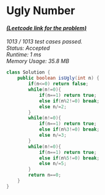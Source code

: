 # **Ugly Number**

#### [_(Leetcode link for the problem)_](https://leetcode.com/problems/ugly-number/)

_1013 / 1013 test cases passed.  
Status: Accepted  
Runtime: 1 ms  
Memory Usage: 35.8 MB_

```java
class Solution {
    public boolean isUgly(int n) {
        if(n<=0) return false;
        while(n!=0){
            if(n==1) return true;
            else if(n%2!=0) break;
            else n/=2;
        }
        while(n!=0){
            if(n==1) return true;
            else if(n%3!=0) break;
            else n/=3;
        }
        while(n!=0){
            if(n==1) return true;
            else if(n%5!=0) break;
            else n/=5;
        }
        return n==0;
    }
}
```
